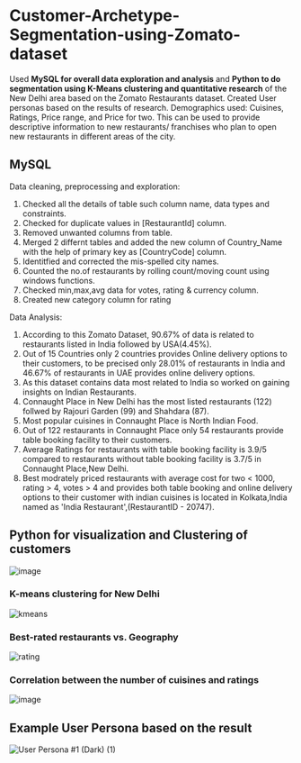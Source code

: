 # Customer-Archetype-Segmentation-using-Zomato-dataset

Used **MySQL for overall data exploration and analysis** and **Python to do segmentation using K-Means clustering and quantitative research** of the New Delhi area based on the Zomato Restaurants dataset. Created User personas based on the results of research. Demographics used: Cuisines, Ratings, Price range, and Price for two. This can be used to provide descriptive information to new restaurants/ franchises who plan to open new restaurants in different areas of the city.

## MySQL

Data cleaning, preprocessing and exploration:

  1. Checked all the details of table such column name, data types and constraints.
  2. Checked for duplicate values in [RestaurantId] column.
  3. Removed unwanted columns from table.
  4. Merged 2 differnt tables and added the new column of Country_Name with the help of primary key as [CountryCode] column.
  5. Identitfied and corrected the mis-spelled city names.
  6. Counted the no.of restaurants by rolling count/moving count using windows functions.
  7. Checked min,max,avg data for votes, rating & currency column.
  8. Created new category column for rating

Data Analysis:

  1. According to this Zomato Dataset, 90.67% of data is related to restaurants listed in India followed by USA(4.45%).
  2. Out of 15 Countries only 2 countries provides Online delivery options to their customers, to be precised only 28.01% of restaurants in India and 46.67% of restaurants in       UAE provides online delivery options.
  3. As this dataset contains data most related to India so worked on gaining insights on Indian Restaurants.
  4. Connaught Place in New Delhi has the most listed restaurants (122) follwed by Rajouri Garden (99) and Shahdara (87).
  5. Most popular cuisines in Connaught Place is North Indian Food.
  6. Out of 122 restaurants in Connaught Place only 54 restaurants provide table booking facility to their customers.
  7. Average Ratings for restaurants with table booking facility is 3.9/5 compared to restaurants without table booking facility is 3.7/5 in Connaught Place,New Delhi.
  8. Best modrately priced restaurants with average cost for two < 1000, rating > 4, votes > 4 and provides both table booking and online delivery options to their customer with indian cuisines is located in Kolkata,India named as 'India Restaurant',(RestaurantID - 20747).

## Python for visualization and Clustering of customers 


![image](https://github.com/RutunjayRao/Customer-segmentation-zomato/assets/89570687/d443a39f-e480-4b45-a087-a4c3c0b325bf)

### K-means clustering for **New Delhi**
![kmeans](https://github.com/RutunjayRao/Customer-segmentation-zomato/assets/89570687/c4618c96-c048-41d5-8aa6-4caec3d1a119)

### Best-rated restaurants vs. Geography
![rating](https://github.com/RutunjayRao/Customer-segmentation-zomato/assets/89570687/b1c85b6e-351f-4090-a96a-8a85abd314e8)

### Correlation between the number of cuisines and ratings
![image](https://github.com/RutunjayRao/Customer-segmentation-zomato/assets/89570687/f93723a2-e0f1-4487-8041-718c5abed0ad)

## Example User Persona based on the result
![User Persona #1 (Dark) (1)](https://github.com/RutunjayRao/Customer-segmentation-zomato/assets/89570687/3f9e542b-2fdc-426a-8b68-43a8b437c0a2)
